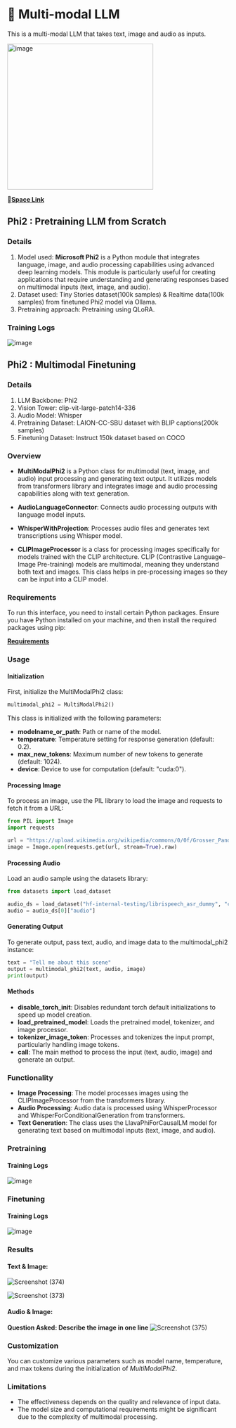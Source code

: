 # 🤖 Multi-modal LLM

This is a multi-modal LLM that takes text, image and audio as inputs.

<img width="332" alt="image" src="https://github.com/Navyabhat03/ERAV1-CAPSTONE/assets/60884505/6bc36b13-f231-4b2f-bc6e-69ed471b24fa">


🤗[**Space Link**](https://huggingface.co/spaces/Navyabhat/Capstone_Project)

## Phi2 : Pretraining LLM from Scratch
### Details
1. Model used: **Microsoft Phi2** is a Python module that integrates language, image, and audio processing capabilities using advanced deep learning models. This module is particularly useful for creating applications that require understanding and generating responses based on multimodal inputs (text, image, and audio).
2. Dataset used: Tiny Stories dataset(100k samples) & Realtime data(100k samples) from finetuned Phi2 model via Ollama.
3. Pretraining approach: Pretraining using QLoRA.

### Training Logs
![image](https://github.com/Navyabhat03/ERAV1-CAPSTONE/assets/60884505/050c6151-4365-4e37-8591-a3a1c6674ead)

## Phi2 : Multimodal Finetuning
### Details
1. LLM Backbone: Phi2
2. Vision Tower: clip-vit-large-patch14-336
3. Audio Model: Whisper
4. Pretraining Dataset: LAION-CC-SBU dataset with BLIP captions(200k samples)
5. Finetuning Dataset: Instruct 150k dataset based on COCO

### Overview
- **MultiModalPhi2** is a Python class for multimodal (text, image, and audio) input processing and generating text output. It utilizes models from transformers library and integrates image and audio processing capabilities along with text generation.

- **AudioLanguageConnector**: Connects audio processing outputs with language model inputs.

- **WhisperWithProjection**: Processes audio files and generates text transcriptions using Whisper model.

- **CLIPImageProcessor** is a class for processing images specifically for models trained with the CLIP architecture. CLIP (Contrastive Language–Image Pre-training) models are multimodal, meaning they understand both text and images. This class helps in pre-processing images so they can be input into a CLIP model.

### Requirements
To run this interface, you need to install certain Python packages. Ensure you have Python installed on your machine, and then install the required packages using pip:

[**Requirements**](https://github.com/Navyabhat03/ERAV1-CAPSTONE/blob/main/MultiModalPhi2/requirements.txt)

### Usage
#### Initialization
First, initialize the MultiModalPhi2 class:
```python
multimodal_phi2 = MultiModalPhi2()
```

This class is initialized with the following parameters:

- **modelname_or_path**: Path or name of the model.
- **temperature**: Temperature setting for response generation (default: 0.2).
- **max_new_tokens**: Maximum number of new tokens to generate (default: 1024).
- **device**: Device to use for computation (default: "cuda:0").

#### Processing Image
To process an image, use the PIL library to load the image and requests to fetch it from a URL:
```python
from PIL import Image
import requests

url = "https://upload.wikimedia.org/wikipedia/commons/0/0f/Grosser_Panda.JPG"
image = Image.open(requests.get(url, stream=True).raw)
```
#### Processing Audio
Load an audio sample using the datasets library:
```python
from datasets import load_dataset

audio_ds = load_dataset("hf-internal-testing/librispeech_asr_dummy", "clean", split="validation")
audio = audio_ds[0]["audio"]
```

#### Generating Output
To generate output, pass text, audio, and image data to the multimodal_phi2 instance:
```python
text = "Tell me about this scene"
output = multimodal_phi2(text, audio, image)
print(output)

```

#### Methods
- **disable_torch_init**: Disables redundant torch default initializations to speed up model creation.
- **load_pretrained_model**: Loads the pretrained model, tokenizer, and image processor.
- **tokenizer_image_token**: Processes and tokenizes the input prompt, particularly handling image tokens.
- **__call__**: The main method to process the input (text, audio, image) and generate an output.

### Functionality
- **Image Processing**: The model processes images using the CLIPImageProcessor from the transformers library.
- **Audio Processing**: Audio data is processed using WhisperProcessor and WhisperForConditionalGeneration from transformers.
- **Text Generation**: The class uses the LlavaPhiForCausalLM model for generating text based on multimodal inputs (text, image, and audio).

### Pretraining
#### Training Logs
![image](https://github.com/Navyabhat03/ERAV1-CAPSTONE/assets/60884505/11be0ba9-6bd0-47a1-90a6-4a4b4c3314fa)

### Finetuning
#### Training Logs
![image](https://github.com/Navyabhat03/ERAV1-CAPSTONE/assets/60884505/800fef1d-a97b-4014-b505-42a53284e748)

### Results
#### Text & Image:
![Screenshot (374)](https://github.com/Navyabhat03/ERAV1-CAPSTONE/assets/60884505/019dad79-c6db-424e-a7a7-bed6a09612aa)

![Screenshot (373)](https://github.com/Navyabhat03/ERAV1-CAPSTONE/assets/60884505/12dbc4c5-bd0f-4694-8a85-934f46d9cab9)

#### Audio & Image:
**Question Asked: Describe the image in one line**
![Screenshot (375)](https://github.com/Navyabhat03/ERAV1-CAPSTONE/assets/60884505/a252eca5-d764-4614-96e6-3595538e2cdd)

### Customization
You can customize various parameters such as model name, temperature, and max tokens during the initialization of *MultiModalPhi2*.

### Limitations
- The effectiveness depends on the quality and relevance of input data.
- The model size and computational requirements might be significant due to the complexity of multimodal processing.
